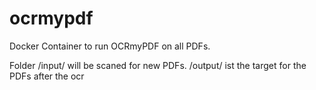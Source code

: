 # ocrmypdf
Docker Container to run OCRmyPDF on all PDFs.

Folder
/input/ will be scaned for new PDFs.
/output/ ist the target for the PDFs after the ocr
